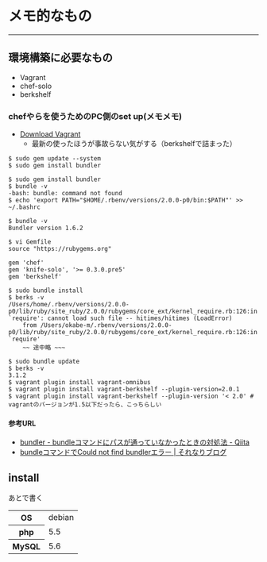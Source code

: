# メモ的なもの
----

## 環境構築に必要なもの
- Vagrant
- chef-solo
- berkshelf

### chefやらを使うためのPC側のset up(メモメモ)
- [Download Vagrant ](http://www.vagrantup.com/downloads.html)
    - 最新の使ったほうが事故らない気がする（berkshelfで詰まった）

```
$ sudo gem update --system
$ sudo gem install bundler

$ sudo gem install bundler
$ bundle -v
-bash: bundle: command not found 
$ echo 'export PATH="$HOME/.rbenv/versions/2.0.0-p0/bin:$PATH"' >> ~/.bashrc

$ bundle -v
Bundler version 1.6.2

$ vi Gemfile
source "https://rubygems.org"

gem 'chef'
gem 'knife-solo', '>= 0.3.0.pre5'
gem 'berkshelf'

$ sudo bundle install
$ berks -v
/Users/home/.rbenv/versions/2.0.0-p0/lib/ruby/site_ruby/2.0.0/rubygems/core_ext/kernel_require.rb:126:in `require': cannot load such file -- hitimes/hitimes (LoadError)
    from /Users/okabe-m/.rbenv/versions/2.0.0-p0/lib/ruby/site_ruby/2.0.0/rubygems/core_ext/kernel_require.rb:126:in `require'
    ~~ 途中略 ~~~

$ sudo bundle update 
$ berks -v
3.1.2
$ vagrant plugin install vagrant-omnibus
$ vagrant plugin install vagrant-berkshelf --plugin-version=2.0.1
$ vagrant plugin install vagrant-berkshelf --plugin-version '< 2.0' # vagrantのバージョンが1.5以下だったら、こっちらしい
```


#### 参考URL
- [bundler - bundleコマンドにパスが通っていなかったときの対処法 - Qiita](http://qiita.com/hyshhryk/items/7e728ad57d963454b142)
- [bundleコマンドでCould not find bundlerエラー | それなりブログ](http://blog.kjirou.net/p/1587)



## install
あとで書く

<table>
<tr>
<th>OS</th>
<td>debian</td>
</tr>
<tr>
<th>php</th>
<td>5.5</td>
</tr>
<tr>
<th>MySQL</th>
<td>5.6</td>
</tr>
